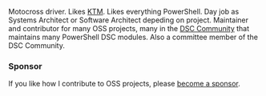 Motocross driver. Likes [KTM](https://www.ktm.com/). Likes everything PowerShell. Day job as Systems Architect or Software Architect depeding on project. Maintainer and contributor for many OSS projects, many in the [DSC Community](https://dsccommunity.org) that maintains many PowerShell DSC modules. Also a committee member of the DSC Community.

### Sponsor

If you like how I contribute to OSS projects, please [become a sponsor](https://github.com/sponsors/johlju).
